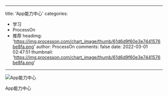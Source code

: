 
---
title: 'App能力中心'
categories: 
 - 学习
 - ProcessOn
 - 推荐
headimg: 'https://img.processon.com/chart_image/thumb/61d6d9f60e3e7441576be8fa.png'
author: ProcessOn
comments: false
date: 2022-03-01 02:47:51
thumbnail: 'https://img.processon.com/chart_image/thumb/61d6d9f60e3e7441576be8fa.png'
---

<div>   
<img class="thumb" alt="App能力中心" src="https://img.processon.com/chart_image/thumb/61d6d9f60e3e7441576be8fa.png" referrerpolicy="no-referrer">
<p>App能力中心</p>  
</div>
            